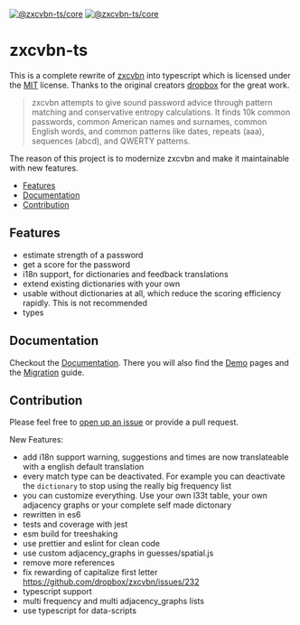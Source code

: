 [![@zxcvbn-ts/core](https://badgen.net/bundlephobia/min/@zxcvbn-ts/core)](https://bundlephobia.com/result?p=@zxcvbn-ts/core)
[![@zxcvbn-ts/core](https://badgen.net/npm/v/@zxcvbn-ts/core)](https://www.npmjs.com/package/@zxcvbn-ts/core)

# zxcvbn-ts

This is a complete rewrite of [zxcvbn](https://github.com/dropbox/zxcvbn) into typescript
which is licensed under the [MIT](https://github.com/dropbox/zxcvbn/blob/master/LICENSE.txt) license.
Thanks to the original creators [dropbox](https://github.com/dropbox) for the great work.

>zxcvbn attempts to give sound password advice through pattern matching and conservative entropy calculations. It finds 10k common passwords, common American names and surnames, common English words, and common patterns like dates, repeats (aaa), sequences (abcd), and QWERTY patterns.

The reason of this project is to modernize zxcvbn and make it maintainable with new features.

- [Features](#features)
- [Documentation](#Documentation)
- [Contribution](#Contribution)

## Features

- estimate strength of a password
- get a score for the password
- i18n support, for dictionaries and feedback translations
- extend existing dictionaries with your own
- usable without dictionaries at all, which reduce the scoring efficiency rapidly. This is not recommended
- types

## Documentation

Checkout the [Documentation](https://zxcvbn-ts.github.io/zxcvbn/).
There you will also find the [Demo](https://zxcvbn-ts.github.io/zxcvbn/demo/) pages
and the [Migration](https://zxcvbn-ts.github.io/zxcvbn/guide/Migration) guide.

## Contribution

Please feel free to [open up an issue](https://github.com/zxcvbn-ts/zxcvbn/issues/new) or provide a pull request.

New Features:

- add i18n support warning, suggestions and times are now translateable with a english default translation
- every match type can be deactivated. For example you can deactivate the `dictionary` to stop using the really big frequency list
- you can customize everything. Use your own l33t table, your own adjacency graphs or your complete self made dictonary
- rewritten in es6
- tests and coverage with jest
- esm build for treeshaking
- use prettier and eslint for clean code
- use custom adjacency_graphs in guesses/spatial.js
- remove more references
- fix rewarding of capitalize first letter https://github.com/dropbox/zxcvbn/issues/232
- typescript support
- multi frequency and multi adjacency_graphs lists
- use typescript for data-scripts
